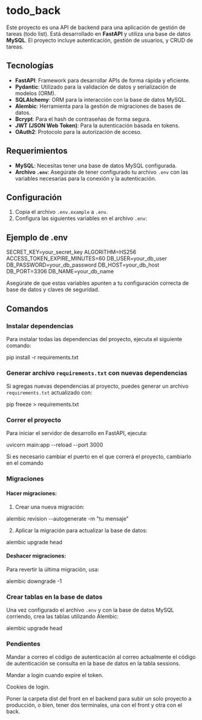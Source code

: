 # todo_back

Este proyecto es una API de backend para una aplicación de gestión de tareas (todo list). Está desarrollado en **FastAPI** y utiliza una base de datos **MySQL**. El proyecto incluye autenticación, gestión de usuarios, y CRUD de tareas.

## Tecnologías

- **FastAPI**: Framework para desarrollar APIs de forma rápida y eficiente.
- **Pydantic**: Utilizado para la validación de datos y serialización de modelos (ORM).
- **SQLAlchemy**: ORM para la interacción con la base de datos MySQL.
- **Alembic**: Herramienta para la gestión de migraciones de bases de datos.
- **Bcrypt**: Para el hash de contraseñas de forma segura.
- **JWT (JSON Web Token)**: Para la autenticación basada en tokens.
- **OAuth2**: Protocolo para la autorización de acceso.

## Requerimientos

- **MySQL**: Necesitas tener una base de datos MySQL configurada.
- **Archivo `.env`**: Asegúrate de tener configurado tu archivo `.env` con las variables necesarias para la conexión y la autenticación.

## Configuración

1. Copia el archivo `.env.example` a `.env`.
2. Configura las siguientes variables en el archivo `.env`:
   
## Ejemplo de .env

SECRET_KEY=your_secret_key
ALGORITHM=HS256
ACCESS_TOKEN_EXPIRE_MINUTES=60
DB_USER=your_db_user
DB_PASSWORD=your_db_password
DB_HOST=your_db_host
DB_PORT=3306
DB_NAME=your_db_name


Asegúrate de que estas variables apunten a tu configuración correcta de base de datos y claves de seguridad.

## Comandos

### Instalar dependencias

Para instalar todas las dependencias del proyecto, ejecuta el siguiente comando:

pip install -r requirements.txt

### Generar archivo `requirements.txt` con nuevas dependencias

Si agregas nuevas dependencias al proyecto, puedes generar un archivo `requirements.txt` actualizado con:

pip freeze > requirements.txt

### Correr el proyecto

Para iniciar el servidor de desarrollo en FastAPI, ejecuta:

uvicorn main:app --reload --port 3000

Si es necesario cambiar el puerto en el que correrá el proyecto, cambiarlo en el comando

### Migraciones

#### Hacer migraciones:

1. Crear una nueva migración:

alembic revision --autogenerate -m "tu mensaje"


2. Aplicar la migración para actualizar la base de datos:

alembic upgrade head


#### Deshacer migraciones:

Para revertir la última migración, usa:

alembic downgrade -1


### Crear tablas en la base de datos

Una vez configurado el archivo `.env` y con la base de datos MySQL corriendo, crea las tablas utilizando Alembic:

alembic upgrade head


### Pendientes
Mandar a correo el código de autenticación al correo actualmente el código de autenticación se consulta en la base de datos en la tabla sessions.

Mandar a login cuando expire el token.

Cookies de login.

Poner la carpeta dist del front en el backend para subir un solo proyecto a producción, o bien, tener dos terminales, una con el front y otra con el back.

